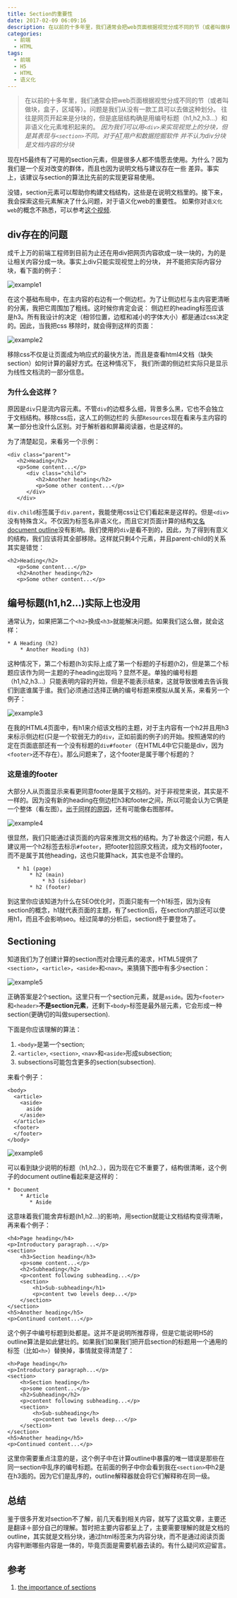 ```yaml
---
title: Section的重要性
date: 2017-02-09 06:09:16
description: 在以前的十多年里，我们通常会把web页面根据视觉分成不同的节（或者叫做块，盒子，区域等）。问题是我们从没有一款工具可以去做这种划分。往往是网页开起来是分块的，但是底层结构确是用有序的H标签（h1,h2,h3）和非语义化元素堆积起来的。 
categories: 
  - 前端
  - HTML
tags:
  - 前端
  - H5
  - HTML
  - 语义化
---
```


> 在以前的十多年里，我们通常会把web页面根据视觉分成不同的节（或者叫做块，盒子，区域等）。问题是我们从没有一款工具可以去做这种划分。
往往是网页开起来是分块的，但是底层结构确是用编号标题（h1,h2,h3...）和非语义化元素堆积起来的。
*因为我们可以用`<div>`来实现视觉上的分块，但是其表现与`<section>`不同。对于<abbr title="assistive technology ">AT</abbr>用户和数据挖掘软件
并不认为div分块是文档内容的分块*

现在H5最终有了可用的section元素，但是很多人都不情愿去使用。为什么？因为我们是一个反对改变的群体，而且也因为说明文档与建议存在一些
差异。事实上，该建议与section的算法比先前的实现更容易使用。

没错，section元素可以帮助你构建文档结构，这些是在说明文档里的。接下来，我会探索这些元素解决了什么问题，对于语义化web的重要性。
如果你对`语义化web`的概念不熟悉，可以参考[这个视频](http://www.youtube.com/watch?gl=GB&hl=en-GB&v=OGg8A2zfWKg).

## div存在的问题

成千上万的前端工程师到目前为止还在用div把网页内容砍成一块一块的，为的是让相关内容分成一块。事实上div只能实现视觉上的分块，
并不能把实际内容分块，看下面的例子：

![example1](/assets/images/2017/the-important-of-section-example1.png)

在这个基础布局中，在主内容的右边有一个侧边栏。为了让侧边栏与主内容更清晰的分离，我把它周围加了粗线。这时候你肯定会说：
侧边栏的heading标签应该是h3。所有我设计的决定（相邻位置，边框和减小的字体大小）都是通过css决定的。因此，当我把css
移除时，就会得到这样的页面：

![example2](/assets/images/2017/the-important-of-section-exampl2.png)

移除css不仅是让页面成为响应式的最快方法，而且是查看html4文档（缺失section）如何计算的最好方式。在这种情况下，
我们所谓的侧边栏实际只是显示为线性文档流的一部分信息。

### 为什么会这样？

原因是`div`只是流内容元素。不管`div`的边框多么细，背景多么黑，它也不会独立于文档结构。移除css后，这人工的侧边栏的
头部`Resources`现在看来与主内容的某一部分也没什么区别。对于解析器和屏幕阅读器，也是这样的。

为了清楚起见，来看另一个示例：

```
<div class="parent">
   <h2>Heading</h2>
   <p>Some content...</p>
      <div class="child">
         <h2>Another heading</h2>
         <p>Some other content...</p>
      </div>
   </div>
```

`div.child`标签属于`div.parent`，我能使用css让它们看起来是这样的。但是`<div>`没有特殊含义。不仅因为标签名非语义化，而且它对页面计算的结构[又名document outline](http://html5doctor.com/outlines/)没有影响。我们使用的`div`是看不到的，因此，为了得到有意义的结构，我们应该将其全部移除。这样就只剩4个元素，并且parent-child的关系其实是错觉：

```
<h2>Heading</h2>
   <p>Some content...</p>
   <h2>Another heading</h2>
   <p>Some other content...</p>
```

## 编号标题(h1,h2...)实际上也没用

通常认为，如果把第二个`<h2>`换成`<h3>`就能解决问题。如果我们这么做，就会这样：

```
* A Heading (h2)
    * Another Heading (h3)
```

这种情况下，第二个标题(h3)实际上成了第一个标题的子标题(h2)，但是第二个标题应该作为同一主题的子heading出现吗？显然不是。单独的编号标题（h1,h2,h3...）只能表明内容的开始，但是不能表示结束，这就导致很难去告诉我们到底谁属于谁。我们必须通过选择正确的编号标题来模拟从属关系，来看另一个例子：

![example3](/assets/images/2017/the-important-of-section-exampl3.png)

在我的HTML4页面中，有h1来介绍该文档的主题，对于主内容有一个h2并且用h3来标示侧边栏(只是一个软弱无力的`div`，正如前面的例子)的开始。按照通常的约定在页面底部还有一个没有标题的`div#footer`（在HTML4中它只能是div，因为`<footer>`还不存在）。那么问题来了，这个footer是属于哪个标题的？

### 这是谁的footer

大部分人从页面显示来看更同意footer是属于文档的。对于非视觉来说，其实是不一样的。因为没有新的heading在侧边栏h3和footer之间，所以可能会认为它俩是一个整体（看左图）。<abbr title="by the same token">出于同样的原因</abbr>，还有可能像右图那样。

![example4](/assets/images/2017/the-important-of-section-exampl4.png)

很显然，我们只能通过读页面的内容来推测文档的结构。为了补救这个问题，有人建议用一个h2标签去标示`#footer`，把footer拉回原文档流，成为文档的footer，而不是属于其他heading，这也只能算hack，其实也是不合理的。

```
   * h1 (page)
       * h2 (main)
           * h3 (sidebar)
       * h2 (footer)
```

到这里你应该知道为什么在SEO优化时，页面只能有一个h1标签，因为没有section的概念，h1就代表页面的主题，有了section后，在section内部还可以使用h1，而且不会影响seo。经过简单的分析后，section终于要登场了。

## Sectioning

知道我们为了创建计算的section而对合理元素的渴求，HTML5提供了`<section>`，`<article>`，`<aside>`和`<nav>`。来猜猜下图中有多少section：

![example5](/assets/images/2017/the-important-of-section-exampl5.png)

正确答案是2个section。这里只有一个section元素，就是`aside`。因为`<footer>`和`<header>`**不是section元素**，还剩下`<body>`标签是最外层元素，它会形成一种section(更确切的叫做supersection).

下面是你应该理解的算法：

1. `<body>`是第一个section;
2. `<article>`, `<section>`, `<nav>`和`<aside>`形成subsection;
3. subsections可能包含更多的section(subsection).

来看个例子：

```
<body>
  <article>
    <aside>
      aside
    </aside>
  </article>
  <footer>
  </footer>
</body>
```

![example6](/assets/images/2017/the-important-of-section-exampl6.png)

可以看到缺少说明的标题（h1,h2..），因为现在它不重要了，结构很清晰，这个例子的document outline看起来是这样的：

```
* Document
    * Article
       * Aside
```

这意味着我们能舍弃标题(h1,h2...)的影响，用section就能让文档结构变得清晰，再来看个例子：

```
<h4>Page heading</h4>
<p>Introductory paragraph...</p>
<section>
    <h3>Section heading</h3>
    <p>some content...</p>
    <h2>Subheading</h2>
    <p>content following subheading...</p>
    <section>
        <h1>Sub-subheading</h1>
        <p>content two levels deep...</p>
    </section>
</section>
<h5>Another heading</h5>
<p>Continued content...</p>
```

这个例子中编号标题到处都是。这并不是说明所推荐得，但是它能说明H5的outline算法是如此健壮的。如果我们如果我们把开启section的标题用一个通用的标签（比如`<h>`）替换掉，事情就变得清楚了：

```
<h>Page heading</h>
<p>Introductory paragraph...</p>
<section>
    <h>Section heading</h>
    <p>some content...</p>
    <h2>Subheading</h2>
    <p>content following subheading...</p>
    <section>
        <h>Sub-subheading</h>
        <p>content two levels deep...</p>
    </section>
</section>
<h5>Another heading</h5>
<p>Continued content...</p>
```

这里你需要重点注意的是，这个例子中在计算outline中暴露的唯一错误是那些在同一section中乱序的编号标题。在前面的例子中你会看到我在`<section>`中h2是在h3面的。因为它们是乱序的，outline解释器就会将它们解释称在同一级。

## 总结

鉴于很多开发对section不了解，前几天看到相关内容，就写了这篇文章，主要还是翻译＋部分自己的理解。暂时把主要内容都呈上了，主要需要理解的就是文档的outline，其实就是文档分块，通过html标签来为内容分块，而不是通过阅读页面内容判断哪些内容是一体的，毕竟页面是需要机器去读的。有什么疑问欢迎留言。

## 参考

1. [the importance of sections](https://www.smashingmagazine.com/2013/01/the-importance-of-sections/)